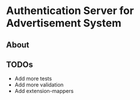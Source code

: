 # Authentication Server for Advertisement System

## About

## TODOs
- Add more tests
- Add more validation
- Add extension-mappers